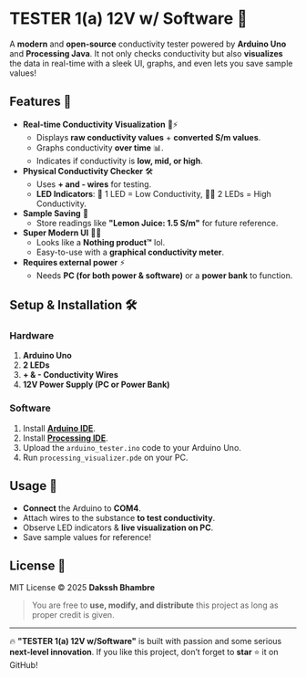 # TESTER 1(a) 12V w/ Software 🚀

A **modern** and **open-source** conductivity tester powered by **Arduino Uno** and **Processing Java**. It not only checks conductivity but also **visualizes** the data in real-time with a sleek UI, graphs, and even lets you save sample values!

## Features 🎯

- **Real-time Conductivity Visualization** 🌊⚡
  - Displays **raw conductivity values** + **converted S/m values**.
  - Graphs conductivity **over time** 📊.
  - Indicates if conductivity is **low, mid, or high**.
- **Physical Conductivity Checker** 🛠️
  - Uses **+ and - wires** for testing.
  - **LED Indicators**: 🔴 1 LED = Low Conductivity, 🔴🔴 2 LEDs = High Conductivity.
- **Sample Saving** 💾
  - Store readings like **"Lemon Juice: 1.5 S/m"** for future reference.
- **Super Modern UI** 🎨🔥
  - Looks like a **Nothing product™** lol.
  - Easy-to-use with a **graphical conductivity meter**.
- **Requires external power** ⚡
  - Needs **PC (for both power & software)** or a **power bank** to function.

## Setup & Installation 🛠️

### **Hardware**
1. **Arduino Uno**
2. **2 LEDs**
3. **+ & - Conductivity Wires**
4. **12V Power Supply (PC or Power Bank)**

### **Software**
1. Install **[Arduino IDE](https://www.arduino.cc/en/software)**.
2. Install **[Processing IDE](https://processing.org/download/)**.
3. Upload the `arduino_tester.ino` code to your Arduino Uno.
4. Run `processing_visualizer.pde` on your PC.

## Usage 🚀
- **Connect** the Arduino to **COM4**.
- Attach wires to the substance **to test conductivity**.
- Observe LED indicators & **live visualization on PC**.
- Save sample values for reference!

## License 📜

MIT License © 2025 **Dakssh Bhambre**

> You are free to **use, modify, and distribute** this project as long as proper credit is given.

---

🔥 **"TESTER 1(a) 12V w/Software"** is built with passion and some serious **next-level innovation**. If you like this project, don’t forget to **star** ⭐ it on GitHub!

